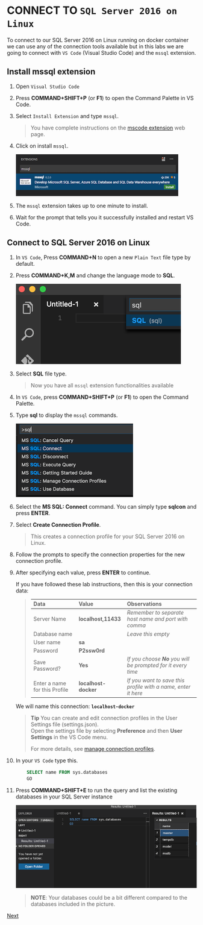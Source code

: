 # CONNECT TO ``SQL Server 2016 on Linux``

To connect to our SQL Server 2016 on Linux running on docker container we can use any of the
connection tools available but in this labs we are going to connect with ``VS Code``
(Visual Studio Code) and the ``mssql`` extension. 

## Install mssql extension

1. Open ``Visual Studio Code``

1. Press **COMMAND+SHIFT+P** (or **F1**) to open the Command Palette in VS Code.

1. Select ``Install Extension`` and type ``mssql``.  

    > You have complete instructions on the [mscode extension](https://docs.microsoft.com/en-us/sql/linux/sql-server-linux-develop-use-vscode)
    web page.

1. Click on install ``mssql``.  

    ![](img/vscode-mssql-extension.png)

1. The ``mssql`` extension takes up to one minute to install.   

1. Wait for the prompt that tells you it successfully installed and restart VS Code.

## Connect to SQL Server 2016 on Linux

1. In ``VS Code``, Press **COMMAND+N** to open a new ``Plain Text`` file type by default.

1. Press **COMMAND+K,M** and change the language mode to **SQL**.  

    ![](img/vscode-mssql-typefile-selection.png)

1. Select **SQL** file type. 

    > Now you have all ``mssql`` extension functionalities available  

1. In ``VS Code``, press **COMMAND+SHIFT+P** (or **F1**) to open the Command Palette.

1. Type **sql** to display the ``mssql`` commands.  

    ![](img/vscode-mssql-commands.png)

1. Select the **MS SQL: Connect** command. You can simply type **sqlcon** and press **ENTER**.

1. Select **Create Connection Profile**.  

    > This creates a connection profile for your SQL Server 2016 on Linux.

1. Follow the prompts to specify the connection properties for the new connection profile.  

1. After specifying each value, press **ENTER** to continue.    

    If you have followed these lab instructions, then this is your connection data:

    > | Data | Value | Observations |
    > |------|-------|--------------|
    > | Server Name | **localhost,11433** | _Remember to separate host name and port with comma_ |
    > | Database name |  | _Leave this empty_ |
    > | User name | **sa** | |
    > | Password |**P2ssw0rd** | |
    > | Save Password? | **Yes** | _If you choose **No** you will be prompted for it every time_ |
    > | Enter a name for this Profile | **localhost-docker** | _If you want to save this profile with a name, enter it here_ |

    We will name this connection: **``localhost-docker``**

    > **Tip**
    > You can create and edit connection profiles in the User Settings file (settings.json).  
    > Open the settings file by selecting **Preference** and then **User Settings** in the VS Code menu.  
    >  
    > For more details, see [manage connection profiles](https://github.com/Microsoft/vscode-mssql/wiki/manage-connection-profiles).

1. In your ``VS Code`` type this.

    ```sql 
        SELECT name FROM sys.databases  
        GO
    ```
    
1. Press **COMMAND+SHIFT+E** to run the query and list the existing databases in your SQL Server instance

    ![](img/vscode-mssql-listing-databases.png)

    > **NOTE**: Your databases could be a bit different compared to the databases included in the picture.

<a href="3.DynamicDataMasking.md">Next</a>